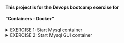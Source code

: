 #### This project is for the Devops bootcamp exercise for 
#### "Containers - Docker" 

<details>
<summary>EXERCISE 1: Start Mysql container</summary>

First you want to test the application locally with a mysql database. But you don't want to install Mysql, you want to get started fast, so you start it as a docker container:
1. Start mysql container locally using the official Docker image. Set all needed environment variables.
```shell
docker run --name mysql-container -e MYSQL_ROOT_PASSWORD=my-secret-pw -e MYSQL_DATABASE=mydbname -e MYSQL_USER=myuser -e MYSQL_PASSWORD=mypassword -d -p 3306:3306 mysql:latest
```
2. Export all needed environment variables for your application for connecting with the database (check variable names inside the code)
```shell
setvar.bat
```
3. Build a jar file and start the application. Test access from browser. Make some changes.
```shell
gradle build
```
```shell
java -jar ./build/libs/bootcamp-docker-java-mysql-project-1.0-SNAPSHOT.jar
```
</details>

<details>
<summary>EXERCISE 2: Start Mysql GUI container</summary>
Now you have a database, you want to be able to see the database data using a UI tool, so you decide to deploy phpmyadmin. Again, you don't want to install it locally, so you want to start it also as a docker container.

1. Start phpmyadmin container using the official image.
```shell
docker run --name phpmyadmin -d --link mysql-container:db -p 8081:80 phpmyadmin 
```
2. Access phpmyadmin from your browser and test logging in to your Mysql database

3. Start app
```
docker run -d -p 8080:8080 --link mysql-container:db -e DB_NAME=mydbname -e DB_USER=myuser -e DB_PWD=mypassword -e DB_SERVER=mysql-container java-app:1.2
```
</details>
